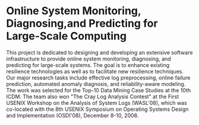# Online System Monitoring, Diagnosing,and Predicting for Large-Scale Computing
This project is dedicated to designing and developing an extensive software infrastructure to provide online system monitoring, diagnosing, and predicting for large-scale systems. The goal is to enhance existing resilience technologies as well as to facilitate new resilience techniques. Our major research tasks include effective log preprocessing, online failure prediction, automated anomaly diagnosis, and reliability-aware modeling. The work was selected for the Top-10 Data Mining Case Studies at the 10th ICDM. The team also won "The Cray Log Analysis Contest" at the First USENIX Workshop on the Analysis of System Logs (WASL'08), which was co-located with the 8th USENIX Symposium on Operating Systems Design and Implementation (OSDI'08), December 8-10, 2008.
